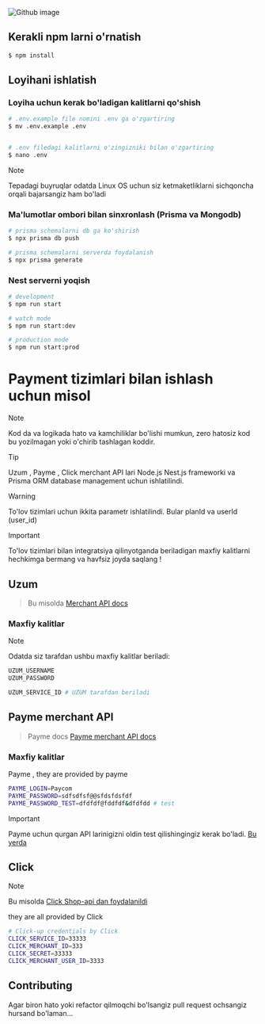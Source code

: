 ![Github image](https://myoctocat.com/assets/images/base-octocat.svg)

## Kerakli npm larni o'rnatish

```bash
$ npm install
```

## Loyihani ishlatish

### Loyiha uchun kerak bo'ladigan kalitlarni qo'shish

```bash
# .env.example file nomini .env ga o'zgartiring
$ mv .env.example .env


# .env filedagi kalitlarni o'zingizniki bilan o'zgartiring
$ nano .env

```

> [!NOTE]
> Tepadagi buyruqlar odatda Linux OS uchun siz ketmaketliklarni sichqoncha orqali bajarsangiz ham bo'ladi

### Ma'lumotlar ombori bilan sinxronlash (Prisma va Mongodb)

```bash
# prisma schemalarni db ga ko'shirish
$ npx prisma db push

# prisma schemalarni serverda foydalanish
$ npx prisma generate

```

### Nest serverni yoqish

```bash
# development
$ npm run start

# watch mode
$ npm run start:dev

# production mode
$ npm run start:prod
```

# Payment tizimlari bilan ishlash uchun misol

> [!NOTE]
> Kod da va logikada hato va kamchiliklar bo'lishi mumkun, zero hatosiz kod bu yozilmagan yoki o'chirib tashlagan koddir.

> [!TIP]
> Uzum , Payme , Click merchant API lari Node.js Nest.js frameworki va Prisma ORM database management uchun ishlatilindi.

> [!WARNING]
> To'lov tizimlari uchun ikkita parametr ishlatilindi. Bular planId va userId (user_id)

> [!IMPORTANT]
> To'lov tizimlari bilan integratsiya qilinyotganda beriladigan maxfiy kalitlarni hechkimga bermang va havfsiz joyda saqlang !

## Uzum

> Bu misolda [Merchant API docs](https://developer.uzumbank.uz/merchant/)

### Maxfiy kalitlar

> [!NOTE]
> Odatda siz tarafdan ushbu maxfiy kalitlar beriladi:

```bash
UZUM_USERNAME
UZUM_PASSWORD
```

```bash
UZUM_SERVICE_ID # UZUM tarafdan beriladi
```

## Payme merchant API

> Payme docs [Payme merchant API docs](https://developer.help.paycom.uz/metody-merchant-api/)

### Maxfiy kalitlar

Payme , they are provided by payme

```bash
PAYME_LOGIN=Paycom
PAYME_PASSWORD=sdfsdfsf@@sfdsfdsfdf
PAYME_PASSWORD_TEST=dfdfdf@fddfdf&dfdfdd # test
```

> [!IMPORTANT]
> Payme uchun qurgan API larinigizni oldin test qilishingingiz kerak bo'ladi. [Bu yerda](https://test.paycom.uz/instruction)

## Click

> [!NOTE]
> Bu misolda [Click Shop-api dan foydalanildi](https://docs.click.uz/en/click-api-request/)

they are all provided by Click

```bash
# Click-up credentials by Click
CLICK_SERVICE_ID=33333
CLICK_MERCHANT_ID=333
CLICK_SECRET=33333
CLICK_MERCHANT_USER_ID=3333
```

## Contributing

Agar biron hato yoki refactor qilmoqchi bo'lsangiz pull request ochsangiz hursand bo'laman...

